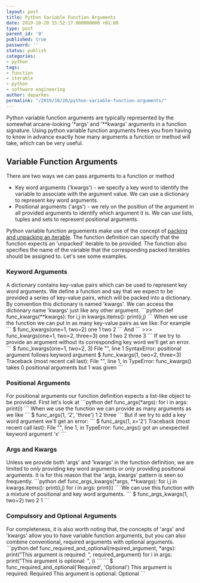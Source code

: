 ```yaml
---
layout: post
title: Python Variable Function Arguments
date: 2019-10-20 15:52:17.000000000 +01:00
type: post
parent_id: '0'
published: true
password: ''
status: publish
categories:
- python
tags:
- function
- iterable
- python
- software engineering
author: deparkes
permalink: "/2019/10/20/python-variable-function-arguments/"
---
```

Python variable function arguments are typically represented by the somewhat arcane-looking '*args' and '**kwargs' arguments in a function signature. Using python variable function arguments frees you from having to know in advance exactly how many arguments a function or method will take, which can be very useful.
<h2>Variable Function Arguments</h2>
There are two ways we can pass arguments to a function or method
<ul>
<li>Key word arguments ('kwargs') - we specify a key word to identify the variable to associate with the argument value. We can use a dictionary to represent key word arguments.</li>
<li>Positional arguments ('args') - we rely on the position of the argument in all provided arguments to identify which argument it is. We can use lists, tuples and sets to represent positional arguments.</li>
</ul>
Python variable function arguements make use of the concept of <a href="{{site.baseurl}}/2018/02/09/python-unpacking-iterables/">packing and unpacking an iterable</a>.
The function definition can specify that the function expects an 'unpacked' iterable to be provided. The function also specifies the name of the variable that the corresponding packed iterables should be assigned to.
Let's see some examples.
<h3>Keyword Arguments</h3>
A dictionary contains key-value pairs which can be used to represent key word arguments. We define a function and say that we expect to be provided a series of key-value pairs, which will be packed into a dictionary.
By convention this dictionary is named 'kwargs'. We can access the dictionary name 'kwargs' just like any other argument.
```python
def func_kwargs(**kwargs):
    for i,j in kwargs.items():
        print(i,j)
```
When we use the function we can put in as many key-value pairs as we like:
For example
```
$ func_kwargs(one=1, two=2)
one 1
two 2
```
And
```
>>> func_kwargs(one=1, two=2, three=3)
one 1
two 2
three 3
```
If we try to provide an argument without its corresponding key word we'll get an error.
```
$ func_kwargs(one=1, two=2, 3)
  File "<stdin>", line 1
SyntaxError: positional argument follows keyword argument
$ func_kwargs(1, two=2, three=3)
Traceback (most recent call last):
  File "<stdin>", line 1, in <module>
TypeError: func_kwargs() takes 0 positional arguments but 1 was given
```
<h3>Positional Arguments</h3>
For positional arguments our function definition expects a list-like object to be provided.
First let's look at
```python
def func_args(*args):
    for i in args:
        print(i)
```
When we use the function we can provide as many arguments as we like
```
$ func_args(1, '2', 'three')
1
2
three
```
But if we try to add a key word argument we'll get an error:
```
$ func_args(1, x='2')
Traceback (most recent call last):
  File "<stdin>", line 1, in <module>
TypeError: func_args() got an unexpected keyword argument 'x'
```
<h3>Args and Kwargs</h3>
Unless we provide both 'args' and 'kwargs' in the function definition, we are limited to <em>only </em>providing key word arguments or <em>only</em> providing positional arguments. It is for this reason that the 'args, kwargs' pattern is seen so frequently.
```python
def func_args_kwargs(*args, **kwargs):
    for i,j in kwargs.items():
        print(i,j)
    for i in args:
        print(i)
```
We can use this function with a mixture of positional and key word arguments.
```
$ func_args_kwargs(1, two=2)
two 2
1
```

<h3>Compulsory and Optional Arguments</h3>
For completeness, it is also worth noting that, the concepts of 'args' and 'kwargs' allow you to have variable function arguments, but you can also combine conventional, required arguments with optional arguments.
```python
def func_required_and_optional(required_argument, *args):
    print("This argument is required: ", required_argument)
    for i in args:
        print("This argument is optional: ", i)
```
```
$ func_required_and_optional('Required', 'Optional')
This argument is required:  Required
This argument is optional:  Optional
```
